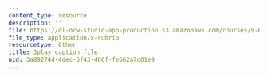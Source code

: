 ```yaml
---
content_type: resource
description: ''
file: https://ol-ocw-studio-app-production.s3.amazonaws.com/courses/9-00-introduction-to-psychology-fall-2004/3a89274d4dec6f43466ffe662a7c01e9_10499.srt
file_type: application/x-subrip
resourcetype: Other
title: 3play caption file
uid: 3a89274d-4dec-6f43-466f-fe662a7c01e9
---
```

